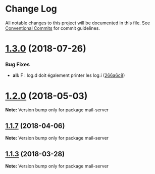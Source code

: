 # Change Log

All notable changes to this project will be documented in this file.
See [Conventional Commits](https://conventionalcommits.org) for commit guidelines.

<a name="1.3.0"></a>
# [1.3.0](http://164.132.200.78:8880/lecompteasso/lecompteasso/compare/v1.2.3...v1.3.0) (2018-07-26)


### Bug Fixes

* **all:** F : log.d doit également printer les log.i ([266a6c8](http://164.132.200.78:8880/lecompteasso/lecompteasso/commits/266a6c8))




<a name="1.2.0"></a>
# [1.2.0](https://git.infra.synaltic.fr/lecompteasso/lecompteasso/compare/v1.1.9...v1.2.0) (2018-05-03)




**Note:** Version bump only for package mail-server

<a name="1.1.7"></a>
## [1.1.7](https://git.infra.synaltic.fr/lecompteasso/lecompteasso/compare/v1.1.6...v1.1.7) (2018-04-06)




**Note:** Version bump only for package mail-server

<a name="1.1.3"></a>
## [1.1.3](https://git.infra.synaltic.fr/lecompteasso/lecompteasso/compare/v1.1.2...v1.1.3) (2018-03-28)




**Note:** Version bump only for package mail-server
